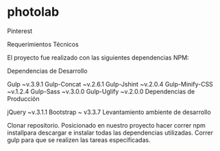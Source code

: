 # photolab
Pinterest

Requerimientos Técnicos

El proyecto fue realizado con las siguientes dependencias NPM:

Dependencias de Desarrollo

Gulp ~v.3.9.1 Gulp-Concat ~v.2.6.1 Gulp-Jshint ~v.2.0.4 Gulp-Minify-CSS ~v.1.2.4 Gulp-Sass ~v.3.0.0 Gulp-Uglify ~v.2.0.0 Dependencias de Producción

jQuery ~v.3.1.1 Bootstrap ~ v3.3.7 Levantamiento ambiente de desarrollo

Clonar repositorio. Posicionado en nuestro proyecto hacer correr npm installpara descargar e instalar todas las dependencias utilizadas. Correr gulp para que se realizen las tareas especificadas.